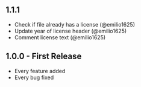 ## 1.1.1
* Check if file already has a license (@emilio1625)
* Update year of license header (@emilio1625)
* Comment license text (@emilio1625)

## 1.0.0 - First Release
* Every feature added
* Every bug fixed
